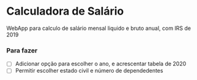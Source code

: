 # Calculadora de Salário
WebApp para calculo de salário mensal liquido e bruto anual, com IRS de 2019

### Para fazer
- [ ] Adicionar opção para escolher o ano, e acrescentar tabela de 2020
- [ ] Permitir escolher estado civil e número de dependedentes
